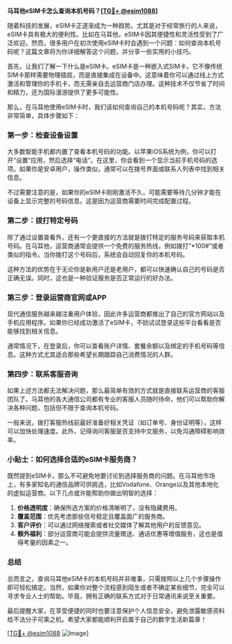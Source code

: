 **马耳他eSIM卡怎么查询本机号码？[[TG💪+ @esim1088](https://t.me/s/esim1088)]**

随着科技的发展，eSIM卡正逐渐成为一种趋势。尤其是对于经常旅行的人来说，eSIM卡具有极大的便利性。比如在马耳他，eSIM卡因其便捷性和灵活性受到了广泛欢迎。然而，很多用户在初次使用eSIM卡时会遇到一个问题：如何查询本机号码呢？这篇文章将为你详细解答这个问题，并分享一些实用的小技巧。

首先，让我们了解一下什么是eSIM卡。eSIM卡是一种嵌入式SIM卡，它不像传统SIM卡那样需要物理插拔，而是直接集成在设备中。这意味着你可以通过线上方式激活和管理你的手机卡，而无需亲自去运营商门店办理。这种技术不仅节省了时间和精力，还为国际漫游提供了更多可能性。

那么，在马耳他使用eSIM卡时，我们该如何查询自己的本机号码呢？其实，方法非常简单，具体步骤如下：

### **第一步：检查设备设置**
大多数智能手机都内置了查看本机号码的功能。以苹果iOS系统为例，你可以打开“设置”应用，然后选择“电话”。在这里，你会看到一个显示当前手机号码的选项。如果你是安卓用户，操作类似，通常可以在拨号界面或联系人列表中找到相关信息。

不过需要注意的是，如果你的eSIM卡刚刚激活不久，可能需要等待几分钟才能在设备上显示完整的号码信息。这是因为运营商需要时间完成配置过程。

### **第二步：拨打特定号码**
除了通过设置查看外，还有一个更直接的方法就是拨打特定的服务号码来获取本机号码。在马耳他，运营商通常会提供一个免费的服务热线，例如拨打“*100#”或者类似的指令。当你拨打这个号码后，系统会自动回复你的本机号码。

这种方法的优势在于无论你是新用户还是老用户，都可以快速确认自己的号码是否正确无误。同时，这也是一种验证服务是否正常运行的好办法。

### **第三步：登录运营商官网或APP**
现代通信服务越来越注重用户体验，因此许多运营商都推出了自己的官方网站以及手机应用程序。如果你已经成功激活了eSIM卡，不妨试试登录这些平台看看是否能够找到相关信息。

通常情况下，在登录后，你可以查看账户详情、套餐余额以及绑定的手机号码等信息。这种方式尤其适合那些希望长期跟踪自己消费情况的人群。

### **第四步：联系客服咨询**
如果上述方法都无法解决问题，那么最简单有效的方式就是直接联系运营商的客服团队了。马耳他的各大通信公司都有专业的客服人员随时待命，他们可以帮助你解决各种问题，包括但不限于查询本机号码。

一般来说，拨打客服热线前最好准备好相关凭证（如订单号、身份证明等），这样可以加快处理速度。此外，记得询问客服是否支持中文服务，以免沟通障碍影响效率。

### **小贴士：如何选择合适的eSIM卡服务商？**
既然提到eSIM卡，那么不可避免地要讨论到选择服务商的问题。在马耳他市场上，有多家知名的通信品牌可供挑选，比如Vodafone、Orange以及其他本地化的虚拟运营商。以下几点或许能帮助你做出明智的选择：

1. **价格透明度**：确保所选方案的价格清晰明了，没有隐藏费用。
2. **覆盖范围**：优先考虑那些信号稳定且覆盖面广的服务商。
3. **客户评价**：可以通过网络搜索或者社交媒体了解其他用户的反馈意见。
4. **额外福利**：部分运营商可能会提供流量赠送、通话优惠等增值服务，这也是值得考量的因素之一。

### **总结**
总而言之，查询马耳他eSIM卡的本机号码并非难事，只需按照以上几个步骤操作即可轻松搞定。当然，如果你对整个流程感到陌生或者不确定某些细节，完全可以寻求专业人士的帮助。毕竟，拥有正确的联系方式对于日常通讯来说至关重要。

最后提醒大家，在享受便捷的同时也要注意保护个人信息安全，避免泄露敏感资料给不法分子可乘之机。希望大家都能顺利开启属于自己的数字生活新篇章！

[[TG💪+ @esim1088](https://t.me/s/esim1088) ![Image](https://i.postimg.cc/4NQfJmqS/Snipaste-2025-05-13-00-14-12.png)]